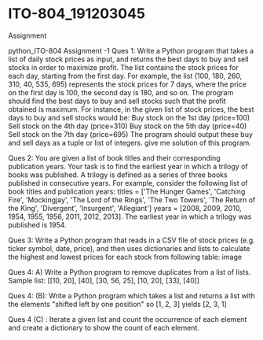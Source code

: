 # ITO-804_191203045
Assignment

python_ITO-804 Assignment -1 Ques 1: Write a Python program that takes a list of daily stock prices as input, and returns the best days to buy and sell stocks in order to maximize profit. The list contains the stock prices for each day, starting from the first day. For example, the list (100, 180, 260, 310, 40, 535, 695) represents the stock prices for 7 days, where the price on the first day is 100, the second day is 180, and so on. The program should find the best days to buy and sell stocks such that the profit obtained is maximum. For instance, in the given list of stock prices, the best days to buy and sell stocks would be: Buy stock on the 1st day (price=100) Sell stock on the 4th day (price=310) Buy stock on the 5th day (price=40) Sell stock on the 7th day (price=695) The program should output these buy and sell days as a tuple or list of integers. give me solution of this program.

Ques 2: You are given a list of book titles and their corresponding publication years. Your task is to find the earliest year in which a trilogy of books was published. A trilogy is defined as a series of three books published in consecutive years. For example, consider the following list of book titles and publication years: titles = ['The Hunger Games', 'Catching Fire', 'Mockingjay', 'The Lord of the Rings', 'The Two Towers', 'The Return of the King', 'Divergent', 'Insurgent', 'Allegiant'] years = [2008, 2009, 2010, 1954, 1955, 1956, 2011, 2012, 2013]. The earliest year in which a trilogy was published is 1954.

Ques 3: Write a Python program that reads in a CSV file of stock prices (e.g. ticker symbol, date, price), and then uses dictionaries and lists to calculate the highest and lowest prices for each stock from following table: image

Ques 4: A) Write a Python program to remove duplicates from a list of lists. Sample list: [[10, 20], [40], [30, 56, 25], [10, 20], [33], [40]]

Ques 4: (B): Write a Python program which takes a list and returns a list with the elements "shifted left by one position" so [1, 2, 3] yields [2, 3, 1]

Ques 4 (C) : Iterate a given list and count the occurrence of each element and create a dictionary to show the count of each element.
